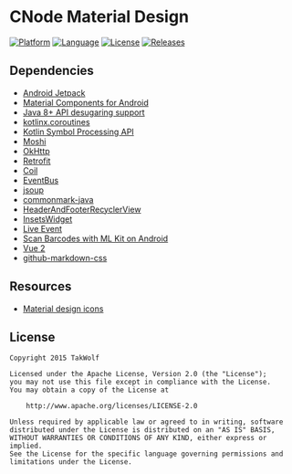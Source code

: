 # CNode Material Design

[![Platform](https://img.shields.io/badge/platform-Android-brightgreen)](https://developer.android.com)
[![Language](https://img.shields.io/badge/language-Kotlin-orchid)](https://kotlinlang.org)
[![License](https://img.shields.io/github/license/TakWolf/CNode-Material-Design)](https://www.apache.org/licenses/LICENSE-2.0)
[![Releases](https://img.shields.io/github/v/release/TakWolf/CNode-Material-Design)](https://github.com/TakWolf/CNode-Material-Design/releases)

## Dependencies

- [Android Jetpack](https://github.com/androidx/androidx)
- [Material Components for Android](https://github.com/material-components/material-components-android)
- [Java 8+ API desugaring support](https://developer.android.com/studio/write/java8-support#library-desugaring)
- [kotlinx.coroutines](https://github.com/Kotlin/kotlinx.coroutines)
- [Kotlin Symbol Processing API](https://github.com/google/ksp)
- [Moshi](https://github.com/square/moshi)
- [OkHttp](https://github.com/square/okhttp)
- [Retrofit](https://github.com/square/retrofit)
- [Coil](https://github.com/coil-kt/coil)
- [EventBus](https://github.com/greenrobot/EventBus)
- [jsoup](https://github.com/jhy/jsoup)
- [commonmark-java](https://github.com/commonmark/commonmark-java)
- [HeaderAndFooterRecyclerView](https://github.com/TakWolf/Android-HeaderAndFooterRecyclerView)
- [InsetsWidget](https://github.com/TakWolf/Android-InsetsWidget)
- [Live Event](https://github.com/hadilq/LiveEvent)
- [Scan Barcodes with ML Kit on Android](https://developers.google.com/ml-kit/vision/barcode-scanning/android)
- [Vue 2](https://github.com/vuejs/vue)
- [github-markdown-css](https://github.com/sindresorhus/github-markdown-css)

## Resources

- [Material design icons](https://github.com/google/material-design-icons)

## License

```
Copyright 2015 TakWolf

Licensed under the Apache License, Version 2.0 (the "License");
you may not use this file except in compliance with the License.
You may obtain a copy of the License at

    http://www.apache.org/licenses/LICENSE-2.0

Unless required by applicable law or agreed to in writing, software
distributed under the License is distributed on an "AS IS" BASIS,
WITHOUT WARRANTIES OR CONDITIONS OF ANY KIND, either express or implied.
See the License for the specific language governing permissions and
limitations under the License.
```
